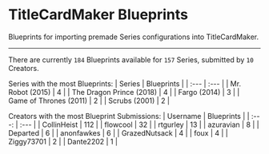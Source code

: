 # TitleCardMaker Blueprints

Blueprints for importing premade Series configurations into TitleCardMaker.

---

There are currently `184` Blueprints available for `157` Series, submitted by `10` Creators.

Series with the most Blueprints:
| Series | Blueprints |
| :--- | :--- |
| Mr. Robot (2015) | 4 |
| The Dragon Prince (2018) | 4 |
| Fargo (2014) | 3 |
| Game of Thrones (2011) | 2 |
| Scrubs (2001) | 2 |

Creators with the most Blueprint Submissions:
| Username | Blueprints |
| :---: | :--- |
| CollinHeist | 112 |
| flowcool | 32 |
| rtgurley | 13 |
| azuravian | 8 |
| Departed | 6 |
| anonfawkes | 6 |
| GrazedNutsack | 4 |
| foux | 4 |
| Ziggy73701 | 2 |
| Dante2202 | 1 |
